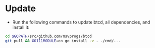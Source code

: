 # Update

* Run the following commands to update btcd, all dependencies, and install it:

```bash
cd $GOPATH/src/github.com/msvprogs/btcd
git pull && GO111MODULE=on go install -v . ./cmd/...
```
